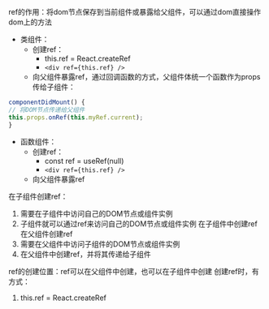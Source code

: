 
ref的作用：将dom节点保存到当前组件或暴露给父组件，可以通过dom直接操作dom上的方法
- 类组件：
	- 创建ref：
		- this.ref = React.createRef
		-  `<div ref={this.ref} />`
	- 向父组件暴露ref，通过回调函数的方式，父组件体统一个函数作为props传给子组件：
```jsx
componentDidMount() {
// 将DOM节点传递给父组件
this.props.onRef(this.myRef.current);
}
```
- 函数组件：
	- 创建ref：
		- const ref = useRef(null)
		-  `<div ref={this.ref} />`
	- 向父组件暴露ref

在子组件创建ref：
1. 需要在子组件中访问自己的DOM节点或组件实例
2. 子组件就可以通过ref来访问自己的DOM节点或组件实例
在子组件中创建ref
在父组件创建ref
1. 需要在父组件中访问子组件的DOM节点或组件实例
2. 在父组件中创建ref，并将其传递给子组件

ref的创建位置：ref可以在父组件中创建，也可以在子组件中创建
创建ref时，有方式：
1. this.ref = React.createRef

